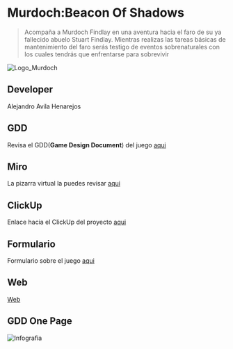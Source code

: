 # Murdoch:Beacon Of Shadows

> Acompaña a Murdoch Findlay en una aventura hacia el faro de su ya fallecido abuelo Stuart Findlay. Mientras realizas las tareas básicas de mantenimiento del faro serás testigo de eventos sobrenaturales con los cuales tendrás que enfrentarse para sobrevivir

![Logo_Murdoch](https://github.com/user-attachments/assets/773819cc-b3cd-4b04-9802-a505141a66d2)

## Developer
Alejandro Avila Henarejos

## GDD
Revisa el GDD(**Game Design Document**) del juego [aqui](https://docs.google.com/document/d/18qvZ9BlvXgvly9V4gnSms1scoodtX8SJeGXAVCu9AHk/edit?usp=sharing) 

## Miro
La pizarra virtual la puedes revisar [aqui](https://miro.com/app/board/uXjVLIDAhuM=/?share_link_id=524654004204)

## ClickUp
Enlace hacia el ClickUp del proyecto [aqui](https://app.clickup.com/9012405415/v/o/s/90121754919)

## Formulario
Formulario sobre el juego [aqui](https://forms.gle/gr7oyLgq3bCwyN7o6)

## Web
[Web](https://samusk8.github.io/Murdoch_Beacon_of_Shadows/)

## GDD One Page
![Infografia ](https://github.com/user-attachments/assets/a58f268a-48fc-446a-81f6-d59f49e61333)
